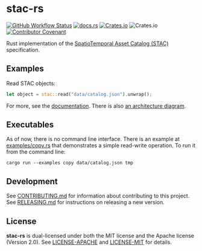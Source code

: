 # stac-rs

[![GitHub Workflow Status](https://img.shields.io/github/workflow/status/gadomski/stac-rs/CI?style=for-the-badge)](https://github.com/gadomski/stac-rs/actions/workflows/ci.yml)
[![docs.rs](https://img.shields.io/docsrs/stac?style=for-the-badge)](https://docs.rs/stac/latest/stac/)
[![Crates.io](https://img.shields.io/crates/v/stac?style=for-the-badge)](https://crates.io/crates/stac)
![Crates.io](https://img.shields.io/crates/l/stac?style=for-the-badge)
[![Contributor Covenant](https://img.shields.io/badge/Contributor%20Covenant-2.1-4baaaa.svg?style=for-the-badge)](./CODE_OF_CONDUCT) 

Rust implementation of the [SpatioTemporal Asset Catalog (STAC)](https://stacspec.org/) specification.

## Examples

Read STAC objects:

```rust
let object = stac::read("data/catalog.json").unwrap();
```

For more, see the [documentation](https://docs.rs/stac/latest/stac/).
There is also [an architecture diagram](./ARCHITECTURE.md).

## Executables

As of now, there is no command line interface.
There is an example at [examples/copy.rs](./examples/copy.rs) that demonstrates a simple read-write operation.
To run it from the command line:

```shell
cargo run --examples copy data/catalog.json tmp
```

## Development

See [CONTRIBUTING.md](./CONTRIBUTING.md) for information about contributing to this project.
See [RELEASING.md](./RELEASING.md) for instructions on releasing a new version.

## License

**stac-rs** is dual-licensed under both the MIT license and the Apache license (Version 2.0).
See [LICENSE-APACHE](./LICENSE-APACHE) and [LICENSE-MIT](./LICENSE-MIT) for details.
